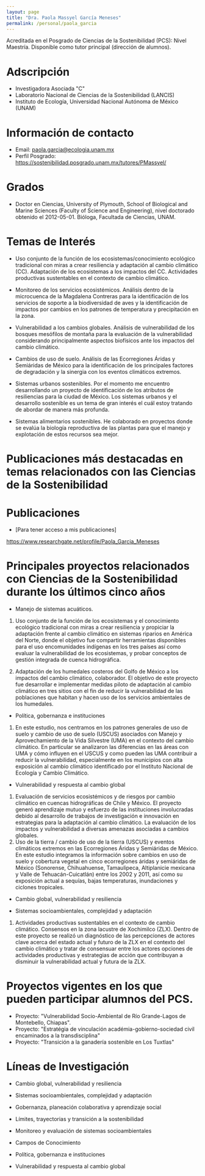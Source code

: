 ```yaml
---
layout: page
title: "Dra. Paola Massyel García Meneses"
permalink: /personal/paola_garcia
---
```


Acreditada en el Posgrado de Ciencias de la Sostenibilidad (PCS): Nivel Maestría. Disponible como tutor principal (dirección de alumnos).

# Adscripción

- Investigadora Asociada "C"
- Laboratorio Nacional de Ciencias de la Sostenibilidad (LANCIS)
- Instituto de Ecología, Universidad Nacional Autónoma de México (UNAM)

# Información de contacto

- Email: <paola.garcia@ecologia.unam.mx>
- Perfil Posgrado: <https://sostenibilidad.posgrado.unam.mx/tutores/PMassyel/>

# Grados

- Doctor en Ciencias, University of Plymouth, School of Biological and Marine Sciences (Faculty of Science and Engineering), nivel doctorado obtenido el 2012-05-01. Bióloga, Facultada de Ciencias, UNAM.

# Temas de Interés

- Uso conjunto de la función de los ecosistemas/conocimiento ecológico tradicional con miras a crear resiliencia y adaptación al cambio climático (CC). Adaptación de los ecosistemas a los impactos del CC. Actividades productivas sustentables en el contexto de cambio climático.

- Monitoreo de los servicios ecosistémicos. Análisis dentro de la microcuenca de la Magdalena Contreras para la identificación de los servicios de soporte a la biodiversidad de aves y la identificación de impactos por cambios en los patrones de temperatura y precipitación en la zona.

- Vulnerabilidad a los cambios globales. Análisis de vulnerabilidad de los bosques mesófilos de montaña para la evaluación de la vulnerabilidad considerando principalmente aspectos biofísicos ante los impactos del cambio climático.

- Cambios de uso de suelo. Análisis de las Ecorregiones Áridas y Semiáridas de México para la identificación de los principales factores de degradación y la sinergia con los eventos climáticos extremos.

- Sistemas urbanos sostenibles. Por el momento me encuentro desarrollando un proyecto de identificación de los atributos de resiliencias para la ciudad de México. Los sistemas urbanos y el desarrollo sostenible es un tema de gran interés el cuál estoy tratando de abordar de manera más profunda.

- Sistemas alimentarios sostenibles. He colaborado en proyectos donde se evalúa la biología reproductiva de las plantas para que el manejo y explotación de estos recursos sea mejor.

# Publicaciones más destacadas en temas relacionados con las Ciencias de la Sostenibilidad

# Publicaciones
- [Para tener acceso a mis publicaciones]

<https://www.researchgate.net/profile/Paola_Garcia_Meneses>


# Principales proyectos relacionados con Ciencias de la Sostenibilidad durante los últimos cinco años

- Manejo de sistemas acuáticos.

1. Uso conjunto de la función de los ecosistemas y el conocimiento ecológico
tradicional con miras a crear resiliencia y propiciar la adaptación frente al cambio climático en sistemas riparios en América del Norte, donde el objetivo fue compartir herramientas disponibles para el uso encomunidades indígenas en los tres países así como evaluar la vulnerabilidad de los ecosistemas, y probar conceptos de gestión integrada de cuenca hidrográfica.

2. Adaptación de los humedales costeros del Golfo de México a los impactos del cambio climático, colaborador. El objetivo de este proyecto fue desarrollar e implementar medidas piloto de adaptación al cambio climático en tres sitios con el fin de reducir la vulnerabilidad de las poblaciones que habitan y hacen uso de los servicios ambientales de los humedales.

- Política, gobernanza e instituciones

1. En este estudio, nos centramos en los patrones generales de uso de suelo y cambio de uso de suelo (USCUS) asociados con Manejo y Aprovechamiento de la Vida Silvestre (UMA) en el contexto del cambio climático. En particular se analizaron las diferencias en las áreas con UMA y cómo influyen en el USCUS y como pueden las UMA contribuir a reducir la vulnerabilidad, especialmente en los municipios con alta exposición al cambio climático identificado por el Instituto Nacional de Ecología y Cambio Climático. 

- Vulnerabilidad y respuesta al cambio global

1. Evaluación de servicios ecosistémicos y de riesgos por cambio climático en cuencas hidrográficas de Chile y México. El proyecto generó aprendizaje mutuo y esfuerzo de las instituciones involucradas debido al desarrollo de trabajos de investigación e innovación en estrategias para la adaptación al cambio climático. La evaluación de los impactos y vulnerabilidad a diversas amenazas asociadas a cambios globales. 
2. Uso de la tierra / cambio de uso de la tierra (USCUS) y eventos climáticos extremos en las Ecorregiones Áridas y Semiáridas de México. En este estudio integramos la información sobre cambios en uso de suelo y cobertura vegetal en cinco ecorregiones áridas y semiáridas de México (Sonorense, Chihuahuense, Tamaulipeca, Altiplanicie mexicana y Valle de Tehuacán-Cuicatlán) entre los 2002 y 2011, así como su exposición actual a sequías, bajas temperaturas, inundaciones y ciclones tropicales.

- Cambio global, vulnerabilidad y resiliencia

- Sistemas socioambientales, complejidad y adaptación

1. Actividades productivas sustentables en el contexto de cambio climático. Consensos en la zona lacustre de Xochimilco (ZLX). Dentro de este proyecto se realizó un diagnóstico de las percepciones de actores clave acerca del estado actual y futuro de la ZLX en el contexto del cambio climático y tratar de consensuar entre los actores opciones de actividades productivas y estrategias de acción que contribuyan a disminuir la vulnerabilidad actual y futura de la ZLX.

# Proyectos vigentes en los que pueden participar alumnos del PCS.

- Proyecto: "Vulnerabilidad Socio-Ambiental de Río Grande-Lagos de Montebello, Chiapas".
- Proyecto: "Estratégia de vinculación académia-gobierno-sociedad civil encaminados a la transdisciplina"
- Proyecto: "Transición a la ganadería sostenible en Los Tuxtlas"

# Líneas de Investigación

- Cambio global, vulnerabilidad y resiliencia

- Sistemas socioambientales, complejidad y adaptación

- Gobernanza, planeación colaborativa y aprendizaje social

- Límites, trayectorias y transición a la sostenibilidad

- Monitoreo y evaluación de sistemas socioambientales

- Campos de Conocimiento

- Política, gobernanza e instituciones

- Vulnerabilidad y respuesta al cambio global
